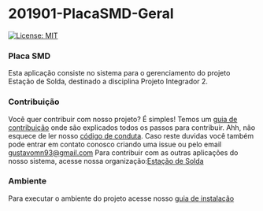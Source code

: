 # 201901-PlacaSMD-Geral
[![License: MIT](https://img.shields.io/badge/License-MIT-yellow.svg)](https://opensource.org/licenses/MIT)

### Placa SMD

Esta aplicação consiste no sistema para o gerenciamento do projeto Estação de Solda, destinado a disciplina Projeto Integrador 2. 

### Contribuição
Você quer contribuir com nosso projeto? É simples! Temos um [guia de contribuição](CONTRIBUTING.md) onde são explicados todos os passos para contribuir. Ahh, não esquece de ler nosso [código de conduta](CODE_OF_CONDUCT.md).
Caso reste duvidas você também pode entrar em contato conosco criando uma issue ou pelo email gustavomn93@gmail.com
Para contribuir com as outras aplicações do nosso sistema, acesse nossa organização:[Estação de Solda](https://github.com/pi2-2019)

### Ambiente

Para executar o ambiente do projeto acesse nosso [guia de instalação](guia_de_instalacao.md)
